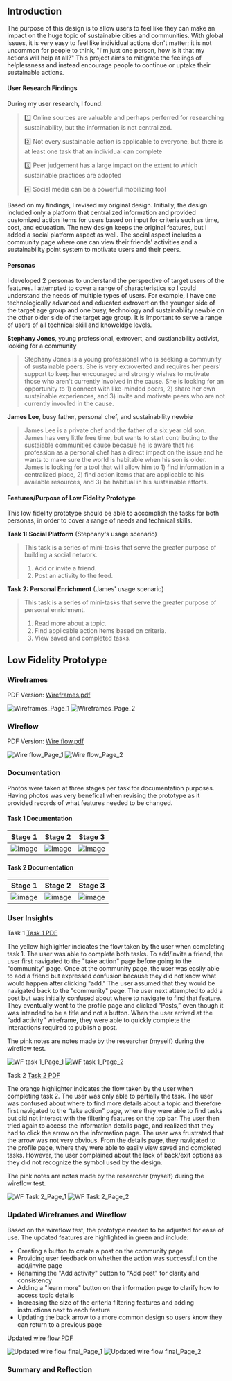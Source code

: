 ## Introduction

The purpose of this design is to allow users to feel like they can make an impact on the huge topic of sustainable cities and communities. With global issues, it is very easy to feel like individual actions don't matter; it is not uncommon for people to think, "I'm just one person, how is it that my actions will help at all?" This project aims to mitigrate the feelings of helplessness and instead encourage people to continue or uptake their sustainable actions.

#### User Research Findings
During my user research, I found:
> 1️⃣ Online sources are valuable and perhaps perferred for researching sustainability, but the information is not centralized.
> 
> 2️⃣ Not every sustainable action is applicable to everyone, but there is at least one task that an individual can complete
> 
> 3️⃣ Peer judgement has a large impact on the extent to which sustainable practices are adopted
> 
> 4️⃣ Social media can be a powerful mobilizing tool

Based on my findings, I revised my original design. Initially, the design included only a platform that centralized information and provided customized action items for users based on input for criteria such as time, cost, and education. The new design keeps the original features, but I added a social platform aspect as well. The social aspect includes a community page where one can view their friends' activities and a sustainability point system to motivate users and their peers.

#### Personas
I developed 2 personas to understand the perspective of target users of the features. I attempted to cover a range of characteristics so I could understand the needs of multiple types of users. For example, I have one technologically advanced and educated extrovert on the younger side of the target age group and one busy, technology and sustainabliity newbie on the other older side of the target age group. It is important to serve a range of users of all technical skill and knoweldge levels. 

**Stephany Jones**, young professional, extrovert, and sustianability activist, looking for a community
> Stephany Jones is a young professional who is seeking a community of sustainable peers. She is very extroverted and requires her peers' support to keep her encouraged and strongly wishes to motivate those who aren't currently involved in the cause. She is looking for an opportunity to 1) connect with like-minded peers, 2) share her own sustainable experiences, and 3) invite and motivate peers who are not currently invovled in the cause. 

**James Lee**, busy father, personal chef, and sustainability newbie
> James Lee is a private chef and the father of a six year old son. James has very little free time, but wants to start contributing to the sustaiable communities cause becasue he is aware that his profession as a personal chef has a direct impact on the issue and he wants to make sure the world is habitable when his son is older. James is looking for a tool that will allow him to 1) find information in a centralized place, 2) find action items that are applicable to his available resources, and 3) be habitual in his sustainable efforts. 

#### Features/Purpose of Low Fidelity Prototype
This low fidelity prototype should be able to accomplish the tasks for both personas, in order to cover a range of needs and technical skills.

**Task 1: Social Platform** (Stephany's usage scenario)
> This task is a series of mini-tasks that serve the greater purpose of building a social network. 
> 1. Add or invite a friend.
> 2. Post an activity to the feed.

**Task 2: Personal Enrichment** (James' usage scenario)
> This task is a series of mini-tasks that serve the greater purpose of personal enrichment. 
> 1. Read more about a topic.
> 2. Find applicable action items based on criteria.
> 3. View saved and completed tasks. 

## Low Fidelity Prototype

### Wireframes

PDF Version: [Wireframes.pdf](https://github.com/amywzhou/DH110-AMYZ/files/9896497/Wireframes.pdf)

![Wireframes_Page_1](https://user-images.githubusercontent.com/92239472/198892171-3872e1bb-7b48-499f-a77f-3ef4bd28b24b.png)
![Wireframes_Page_2](https://user-images.githubusercontent.com/92239472/198892175-96fb8b65-4369-4211-b818-8637b4aa5266.png)


### Wireflow

PDF Version: [Wire flow.pdf](https://github.com/amywzhou/DH110-AMYZ/files/9896955/Wire.flow.pdf)

![Wire flow_Page_1](https://user-images.githubusercontent.com/92239472/198904275-2bf2ed0e-39c7-4375-87e0-cb65bc5018ed.png)
![Wire flow_Page_2](https://user-images.githubusercontent.com/92239472/198904278-29bf3b29-b2ad-47ff-b136-e4c02cca8396.png)

### Documentation
Photos were taken at three stages per task for documentation purposes. Having photos was very benefical when revising the prototype as it provided records of what features needed to be changed. 

#### Task 1 Documentation
Stage 1 | Stage 2 | Stage 3
:-------------------------:|:-------------------------: |:-------------------------:
![image](https://user-images.githubusercontent.com/92239472/199406736-6dd4eda4-6b3f-4bcf-b5b9-f910798f3236.png) | ![image](https://user-images.githubusercontent.com/92239472/199406818-0ce449de-7b53-4c14-8099-5a7fb5bcee0d.png) | ![image](https://user-images.githubusercontent.com/92239472/199406867-ed155311-8dd3-4708-8413-3e0d946d33a2.png)


#### Task 2 Documentation
Stage 1 | Stage 2 | Stage 3
:-------------------------:|:-------------------------: |:-------------------------:
![image](https://user-images.githubusercontent.com/92239472/199405603-e1c12880-53be-4df1-bc1f-2e9ec4241a31.png) |![image](https://user-images.githubusercontent.com/92239472/199405665-e7317c59-1299-4ea7-bcf1-067155631aca.png) | ![image](https://user-images.githubusercontent.com/92239472/199405715-93459f02-ac9f-44b0-b235-8aa55dac5ce2.png)



### User Insights

Task 1 [Task 1 PDF](https://github.com/amywzhou/DH110-AMYZ/files/9916452/WF.task.1.pdf)

The yellow highlighter indicates the flow taken by the user when completing task 1. The user was able to complete both tasks. To add/invite a friend, the user first navigated to the "take action" page before going to the "community" page. Once at the community page, the user was easily able to add a friend but expressed confusion because they did not know what would happen after clicking "add." The user assumed that they would be navigated back to the "community" page. The user next attempted to add a post but was initially confused about where to navigate to find that feature. They eventually went to the profile page and clicked “Posts,” even though it was intended to be a title and not a button. When the user arrived at the  “add activity” wireframe, they were able to quickly complete the interactions required to publish a post. 

The pink notes are notes made by the researcher (myself) during the wireflow test. 

![WF task 1_Page_1](https://user-images.githubusercontent.com/92239472/199401994-e058a9fd-44ee-449d-a1e3-e0c891500672.png)
![WF task 1_Page_2](https://user-images.githubusercontent.com/92239472/199402034-98b639b9-9d98-437f-8b85-6930bced4ded.png)

Task 2 [Task 2 PDF](https://github.com/amywzhou/DH110-AMYZ/files/9916453/WF.Task.2.pdf)

The orange highlighter indicates the flow taken by the user when completing task 2. The user was only able to partially the task. The user was confused about where to find more details about a topic and therefore first navigated to the “take action” page, where they were able to find tasks but did not interact with the filtering features on the top bar. The user then tried again to access the information details page, and realized that they had to click the arrow on the information page. The user was frustrated that the arrow was not very obvious. From the details page, they navigated to the profile page, where they were able to easily view saved and completed tasks. However, the user complained about the lack of back/exit options as they did not recognize the symbol used by the design.

The pink notes are notes made by the researcher (myself) during the wireflow test.

![WF Task 2_Page_1](https://user-images.githubusercontent.com/92239472/199402010-1ac88ee9-d8b0-4cd8-99a4-7d39cae74730.png)
![WF Task 2_Page_2](https://user-images.githubusercontent.com/92239472/199402020-b1e294f3-e5fa-4b34-b642-ecf4222383ea.png)

### Updated Wireframes and Wireflow
Based on the wireflow test, the prototype needed to be adjusted for ease of use. The updated features are highlighted in green and include:
- Creating a button to create a post on the community page
- Providing user feedback on whether the action was successful on the add/invite page
- Renaming the "Add activity" button to "Add post" for clarity and consistency
- Adding a "learn more" button on the information page to clarify how to access topic details
- Increasing the size of the criteria filtering features and adding instructions next to each feature
- Updating the back arrow to a more common design so users know they can return to a previous page

[Updated wire flow PDF](https://github.com/amywzhou/DH110-AMYZ/files/9916801/Updated.wire.flow.final.pdf)

![Updated wire flow final_Page_1](https://user-images.githubusercontent.com/92239472/199412192-1eed98ff-cc21-4fe5-a8c9-ab7c9e4e2ca4.png)
![Updated wire flow final_Page_2](https://user-images.githubusercontent.com/92239472/199412205-0e11f729-f6a0-48de-a6c5-848764f15b4e.png)


### Summary and Reflection 
